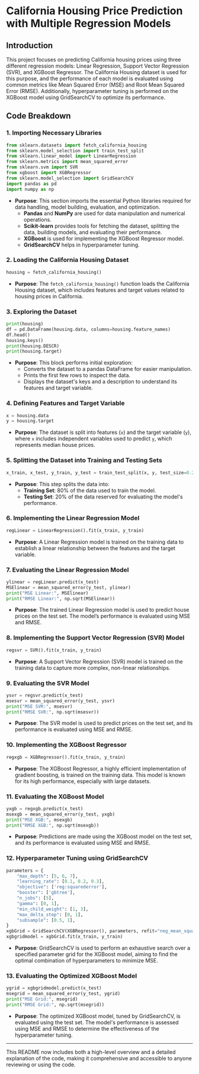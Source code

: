
# California Housing Price Prediction with Multiple Regression Models

## Introduction

This project focuses on predicting California housing prices using three different regression models: Linear Regression, Support Vector Regression (SVR), and XGBoost Regressor. The California Housing dataset is used for this purpose, and the performance of each model is evaluated using common metrics like Mean Squared Error (MSE) and Root Mean Squared Error (RMSE). Additionally, hyperparameter tuning is performed on the XGBoost model using GridSearchCV to optimize its performance.

## Code Breakdown

### 1. **Importing Necessary Libraries**
```python
from sklearn.datasets import fetch_california_housing
from sklearn.model_selection import train_test_split
from sklearn.linear_model import LinearRegression
from sklearn.metrics import mean_squared_error
from sklearn.svm import SVR
from xgboost import XGBRegressor
from sklearn.model_selection import GridSearchCV
import pandas as pd
import numpy as np
```
- **Purpose**: This section imports the essential Python libraries required for data handling, model building, evaluation, and optimization.
  - **Pandas** and **NumPy** are used for data manipulation and numerical operations.
  - **Scikit-learn** provides tools for fetching the dataset, splitting the data, building models, and evaluating their performance.
  - **XGBoost** is used for implementing the XGBoost Regressor model.
  - **GridSearchCV** helps in hyperparameter tuning.

### 2. **Loading the California Housing Dataset**
```python
housing = fetch_california_housing()
```
- **Purpose**: The `fetch_california_housing()` function loads the California Housing dataset, which includes features and target values related to housing prices in California.

### 3. **Exploring the Dataset**
```python
print(housing)
df = pd.DataFrame(housing.data, columns=housing.feature_names)
df.head()
housing.keys()
print(housing.DESCR)
print(housing.target)
```
- **Purpose**: This block performs initial exploration:
  - Converts the dataset to a pandas DataFrame for easier manipulation.
  - Prints the first few rows to inspect the data.
  - Displays the dataset's keys and a description to understand its features and target variable.

### 4. **Defining Features and Target Variable**
```python
x = housing.data
y = housing.target
```
- **Purpose**: The dataset is split into features (`x`) and the target variable (`y`), where `x` includes independent variables used to predict `y`, which represents median house prices.

### 5. **Splitting the Dataset into Training and Testing Sets**
```python
x_train, x_test, y_train, y_test = train_test_split(x, y, test_size=0.2, random_state=42)
```
- **Purpose**: This step splits the data into:
  - **Training Set**: 80% of the data used to train the model.
  - **Testing Set**: 20% of the data reserved for evaluating the model's performance.

### 6. **Implementing the Linear Regression Model**
```python
regLinear = LinearRegression().fit(x_train, y_train)
```
- **Purpose**: A Linear Regression model is trained on the training data to establish a linear relationship between the features and the target variable.

### 7. **Evaluating the Linear Regression Model**
```python
ylinear = regLinear.predict(x_test)
MSElinear = mean_squared_error(y_test, ylinear)
print("MSE Linear:", MSElinear)
print("RMSE Linear:", np.sqrt(MSElinear))
```
- **Purpose**: The trained Linear Regression model is used to predict house prices on the test set. The model’s performance is evaluated using MSE and RMSE.

### 8. **Implementing the Support Vector Regression (SVR) Model**
```python
regsvr = SVR().fit(x_train, y_train)
```
- **Purpose**: A Support Vector Regression (SVR) model is trained on the training data to capture more complex, non-linear relationships.

### 9. **Evaluating the SVR Model**
```python
ysvr = regsvr.predict(x_test)
msesvr = mean_squared_error(y_test, ysvr)
print("MSE SVR:", msesvr)
print("RMSE SVR:", np.sqrt(msesvr))
```
- **Purpose**: The SVR model is used to predict prices on the test set, and its performance is evaluated using MSE and RMSE.

### 10. **Implementing the XGBoost Regressor**
```python
regxgb = XGBRegressor().fit(x_train, y_train)
```
- **Purpose**: The XGBoost Regressor, a highly efficient implementation of gradient boosting, is trained on the training data. This model is known for its high performance, especially with large datasets.

### 11. **Evaluating the XGBoost Model**
```python
yxgb = regxgb.predict(x_test)
msexgb = mean_squared_error(y_test, yxgb)
print("MSE XGB:", msexgb)
print("RMSE XGB:", np.sqrt(msexgb))
```
- **Purpose**: Predictions are made using the XGBoost model on the test set, and its performance is evaluated using MSE and RMSE.

### 12. **Hyperparameter Tuning using GridSearchCV**
```python
parameters = {
    "max_depth": [5, 6, 7],
    "learning_rate": [0.1, 0.2, 0.3],
    "objective": ['reg:squarederror'],
    "booster": ['gbtree'],
    "n_jobs": [5],
    "gamma": [0, 1],
    "min_child_weight": [1, 3],
    "max_delta_step": [0, 1],
    "subsample": [0.5, 1],
}
xgbGrid = GridSearchCV(XGBRegressor(), parameters, refit="neg_mean_squared_error", verbose=True)
xgbgridmodel = xgbGrid.fit(x_train, y_train)
```
- **Purpose**: GridSearchCV is used to perform an exhaustive search over a specified parameter grid for the XGBoost model, aiming to find the optimal combination of hyperparameters to minimize MSE.

### 13. **Evaluating the Optimized XGBoost Model**
```python
ygrid = xgbgridmodel.predict(x_test)
msegrid = mean_squared_error(y_test, ygrid)
print("MSE Grid:", msegrid)
print("RMSE Grid:", np.sqrt(msegrid))
```
- **Purpose**: The optimized XGBoost model, tuned by GridSearchCV, is evaluated using the test set. The model's performance is assessed using MSE and RMSE to determine the effectiveness of the hyperparameter tuning.

---

This README now includes both a high-level overview and a detailed explanation of the code, making it comprehensive and accessible to anyone reviewing or using the code.
